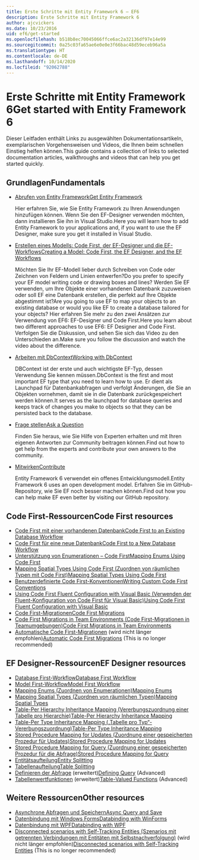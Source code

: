 ```yaml
---
title: Erste Schritte mit Entity Framework 6 – EF6
description: Erste Schritte mit Entity Framework 6
author: ajcvickers
ms.date: 10/23/2016
uid: ef6/get-started
ms.openlocfilehash: b518b8ec70045066ffce6ac2a32136df97e14e99
ms.sourcegitcommit: 0a25c03fa65ae6e0e0e3f66bac48d59eceb96a5a
ms.translationtype: HT
ms.contentlocale: de-DE
ms.lasthandoff: 10/14/2020
ms.locfileid: "92062788"
---
```

# <a name="get-started-with-entity-framework-6"></a><span data-ttu-id="38046-103">Erste Schritte mit Entity Framework 6</span><span class="sxs-lookup"><span data-stu-id="38046-103">Get started with Entity Framework 6</span></span>

<span data-ttu-id="38046-104">Dieser Leitfaden enthält Links zu ausgewählten Dokumentationsartikeln, exemplarischen Vorgehensweisen und Videos, die Ihnen beim schnellen Einstieg helfen können.</span><span class="sxs-lookup"><span data-stu-id="38046-104">This guide contains a collection of links to selected documentation articles, walkthroughs and videos that can help you get started quickly.</span></span>

## <a name="fundamentals"></a><span data-ttu-id="38046-105">Grundlagen</span><span class="sxs-lookup"><span data-stu-id="38046-105">Fundamentals</span></span>

* [<span data-ttu-id="38046-106">Abrufen von Entity Framework</span><span class="sxs-lookup"><span data-stu-id="38046-106">Get Entity Framework</span></span>](xref:ef6/fundamentals/install)

  <span data-ttu-id="38046-107">Hier erfahren Sie, wie Sie Entity Framework zu Ihren Anwendungen hinzufügen können. Wenn Sie den EF-Designer verwenden möchten, dann installieren Sie ihn in Visual Studio.</span><span class="sxs-lookup"><span data-stu-id="38046-107">Here you will learn how to add Entity Framework to your applications and, if you want to use the EF Designer, make sure you get it installed in Visual Studio.</span></span>

* [<span data-ttu-id="38046-108">Erstellen eines Modells: Code First, der EF-Designer und die EF-Workflows</span><span class="sxs-lookup"><span data-stu-id="38046-108">Creating a Model: Code First, the EF Designer, and the EF Workflows</span></span>](xref:ef6/modeling/index)

  <span data-ttu-id="38046-109">Möchten Sie Ihr EF-Modell lieber durch Schreiben von Code oder Zeichnen von Feldern und Linien entwerfen?</span><span class="sxs-lookup"><span data-stu-id="38046-109">Do you prefer to specify your EF model writing code or drawing boxes and lines?</span></span>
<span data-ttu-id="38046-110">Werden Sie EF verwenden, um Ihre Objekte einer vorhandenen Datenbank zuzuweisen oder soll EF eine Datenbank erstellen, die perfekt auf Ihre Objekte abgestimmt ist?</span><span class="sxs-lookup"><span data-stu-id="38046-110">Are you going to use EF to map your objects to an existing database or would you like EF to create a database tailored for your objects?</span></span>
<span data-ttu-id="38046-111">Hier erfahren Sie mehr zu den zwei Ansätzen zur Verwendung von EF6: EF-Designer und Code First.</span><span class="sxs-lookup"><span data-stu-id="38046-111">Here you learn about two different approaches to use EF6: EF Designer and Code First.</span></span>
<span data-ttu-id="38046-112">Verfolgen Sie die Diskussion, und sehen Sie sich das Video zu den Unterschieden an.</span><span class="sxs-lookup"><span data-stu-id="38046-112">Make sure you follow the discussion and watch the video about the difference.</span></span>

* [<span data-ttu-id="38046-113">Arbeiten mit DbContext</span><span class="sxs-lookup"><span data-stu-id="38046-113">Working with DbContext</span></span>](xref:ef6/fundamentals/working-with-dbcontext)

  <span data-ttu-id="38046-114">DBContext ist der erste und auch wichtigste EF-Typ, dessen Verwendung Sie kennen müssen.</span><span class="sxs-lookup"><span data-stu-id="38046-114">DbContext is the first and most important EF type that you need to learn how to use.</span></span> <span data-ttu-id="38046-115">Er dient als Launchpad für Datenbankabfragen und verfolgt Änderungen, die Sie an Objekten vornehmen, damit sie in die Datenbank zurückgespeichert werden können.</span><span class="sxs-lookup"><span data-stu-id="38046-115">It serves as the launchpad for database queries and keeps track of changes you make to objects so that they can be persisted back to the database.</span></span>

* [<span data-ttu-id="38046-116">Frage stellen</span><span class="sxs-lookup"><span data-stu-id="38046-116">Ask a Question</span></span>](xref:ef6/resources/get-help)

  <span data-ttu-id="38046-117">Finden Sie heraus, wie Sie Hilfe von Experten erhalten und mit Ihren eigenen Antworten zur Community beitragen können.</span><span class="sxs-lookup"><span data-stu-id="38046-117">Find out how to get help from the experts and contribute your own answers to the community.</span></span>

* [<span data-ttu-id="38046-118">Mitwirken</span><span class="sxs-lookup"><span data-stu-id="38046-118">Contribute</span></span>](https://github.com/aspnet/EntityFramework6/)

  <span data-ttu-id="38046-119">Entity Framework 6 verwendet ein offenes Entwicklungsmodell.</span><span class="sxs-lookup"><span data-stu-id="38046-119">Entity Framework 6 uses an open development model.</span></span> <span data-ttu-id="38046-120">Erfahren Sie im GitHub-Repository, wie Sie EF noch besser machen können.</span><span class="sxs-lookup"><span data-stu-id="38046-120">Find out how you can help make EF even better by visiting our GitHub repository.</span></span>

## <a name="code-first-resources"></a><span data-ttu-id="38046-121">Code First-Ressourcen</span><span class="sxs-lookup"><span data-stu-id="38046-121">Code First resources</span></span>

  - [<span data-ttu-id="38046-122">Code First mit einer vorhandenen Datenbank</span><span class="sxs-lookup"><span data-stu-id="38046-122">Code First to an Existing Database Workflow</span></span>](xref:ef6/modeling/code-first/workflows/existing-database)
  - [<span data-ttu-id="38046-123">Code First für eine neue Datenbank</span><span class="sxs-lookup"><span data-stu-id="38046-123">Code First to a New Database Workflow</span></span>](xref:ef6/modeling/code-first/workflows/new-database)
  - [<span data-ttu-id="38046-124">Unterstützung von Enumerationen – Code First</span><span class="sxs-lookup"><span data-stu-id="38046-124">Mapping Enums Using Code First</span></span>](xref:ef6/modeling/code-first/data-types/enums)
  - [<span data-ttu-id="38046-125">Mapping Spatial Types Using Code First (Zuordnen von räumlichen Typen mit Code First)</span><span class="sxs-lookup"><span data-stu-id="38046-125">Mapping Spatial Types Using Code First</span></span>](xref:ef6/modeling/code-first/data-types/spatial)
  - [<span data-ttu-id="38046-126">Benutzerdefinierte Code First-Konventionen</span><span class="sxs-lookup"><span data-stu-id="38046-126">Writing Custom Code First Conventions</span></span>](xref:ef6/modeling/code-first/conventions/custom)
  - [<span data-ttu-id="38046-127">Using Code First Fluent Configuration with Visual Basic (Verwenden der Fluent-Konfiguration von Code First für Visual Basic)</span><span class="sxs-lookup"><span data-stu-id="38046-127">Using Code First Fluent Configuration with Visual Basic</span></span>](xref:ef6/modeling/code-first/fluent/vb)
  - [<span data-ttu-id="38046-128">Code First-Migrationen</span><span class="sxs-lookup"><span data-stu-id="38046-128">Code First Migrations</span></span>](xref:ef6/modeling/code-first/migrations/index)
  - [<span data-ttu-id="38046-129">Code First Migrations in Team Environments (Code First-Migrationen in Teamumgebungen)</span><span class="sxs-lookup"><span data-stu-id="38046-129">Code First Migrations in Team Environments</span></span>](xref:ef6/modeling/code-first/migrations/teams)
  - <span data-ttu-id="38046-130">[Automatische Code First-Migrationen](xref:ef6/modeling/code-first/migrations/automatic) (wird nicht länger empfohlen)</span><span class="sxs-lookup"><span data-stu-id="38046-130">[Automatic Code First Migrations](xref:ef6/modeling/code-first/migrations/automatic) (This is no longer recommended)</span></span>

## <a name="ef-designer-resources"></a><span data-ttu-id="38046-131">EF Designer-Ressourcen</span><span class="sxs-lookup"><span data-stu-id="38046-131">EF Designer resources</span></span>
  - [<span data-ttu-id="38046-132">Database First-Workflow</span><span class="sxs-lookup"><span data-stu-id="38046-132">Database First Workflow</span></span>](xref:ef6/modeling/designer/workflows/database-first)
  - [<span data-ttu-id="38046-133">Model First-Workflow</span><span class="sxs-lookup"><span data-stu-id="38046-133">Model First Workflow</span></span>](xref:ef6/modeling/designer/workflows/model-first)
  - [<span data-ttu-id="38046-134">Mapping Enums (Zuordnen von Enumerationen)</span><span class="sxs-lookup"><span data-stu-id="38046-134">Mapping Enums</span></span>](xref:ef6/modeling/designer/data-types/enums)
  - [<span data-ttu-id="38046-135">Mapping Spatial Types (Zuordnen von räumlichen Typen)</span><span class="sxs-lookup"><span data-stu-id="38046-135">Mapping Spatial Types</span></span>](xref:ef6/modeling/designer/data-types/spatial)
  - [<span data-ttu-id="38046-136">Table-Per Hierarchy Inheritance Mapping (Vererbungszuordnung einer Tabelle pro Hierarchie)</span><span class="sxs-lookup"><span data-stu-id="38046-136">Table-Per Hierarchy Inheritance Mapping</span></span>](xref:ef6/modeling/designer/inheritance/tph)
  - [<span data-ttu-id="38046-137">Table-Per Type Inheritance Mapping („Tabelle pro Typ“-Vererbungszuordnung)</span><span class="sxs-lookup"><span data-stu-id="38046-137">Table-Per Type Inheritance Mapping</span></span>](xref:ef6/modeling/designer/inheritance/tpt)
  - [<span data-ttu-id="38046-138">Stored Procedure Mapping for Updates (Zuordnung einer gespeicherten Prozedur für Updates)</span><span class="sxs-lookup"><span data-stu-id="38046-138">Stored Procedure Mapping for Updates</span></span>](xref:ef6/modeling/designer/stored-procedures/cud)
  - [<span data-ttu-id="38046-139">Stored Procedure Mapping for Query (Zuordnung einer gespeicherten Prozedur für die Abfrage)</span><span class="sxs-lookup"><span data-stu-id="38046-139">Stored Procedure Mapping for Query</span></span>](xref:ef6/modeling/designer/stored-procedures/query)
  - [<span data-ttu-id="38046-140">Entitätsaufteilung</span><span class="sxs-lookup"><span data-stu-id="38046-140">Entity Splitting</span></span>](xref:ef6/modeling/designer/entity-splitting)
  - [<span data-ttu-id="38046-141">Tabellenaufteilung</span><span class="sxs-lookup"><span data-stu-id="38046-141">Table Splitting</span></span>](xref:ef6/modeling/designer/table-splitting)
  - <span data-ttu-id="38046-142">[Definieren der Abfrage](xref:ef6/modeling/designer/advanced/defining-query) (erweitert)</span><span class="sxs-lookup"><span data-stu-id="38046-142">[Defining Query](xref:ef6/modeling/designer/advanced/defining-query) (Advanced)</span></span>
  - <span data-ttu-id="38046-143">[Tabellenwertfunktionen](xref:ef6/modeling/designer/advanced/tvfs) (erweitert)</span><span class="sxs-lookup"><span data-stu-id="38046-143">[Table-Valued Functions](xref:ef6/modeling/designer/advanced/tvfs) (Advanced)</span></span>

## <a name="other-resources"></a><span data-ttu-id="38046-144">Weitere Ressourcen</span><span class="sxs-lookup"><span data-stu-id="38046-144">Other resources</span></span>
  - [<span data-ttu-id="38046-145">Asynchrone Abfragen und Speichern</span><span class="sxs-lookup"><span data-stu-id="38046-145">Async Query and Save</span></span>](xref:ef6/fundamentals/async)
  - [<span data-ttu-id="38046-146">Datenbindung mit Windows Forms</span><span class="sxs-lookup"><span data-stu-id="38046-146">Databinding with WinForms</span></span>](xref:ef6/fundamentals/databinding/winforms)
  - [<span data-ttu-id="38046-147">Datenbindung mit WPF</span><span class="sxs-lookup"><span data-stu-id="38046-147">Databinding with WPF</span></span>](xref:ef6/fundamentals/databinding/wpf)
  - <span data-ttu-id="38046-148">[Disconnected scenarios with Self-Tracking Entities (Szenarios mit getrennten Verbindungen mit Entitäten mit Selbstnachverfolgung)](xref:ef6/fundamentals/disconnected-entities/self-tracking-entities/walkthrough) (wird nicht länger empfohlen)</span><span class="sxs-lookup"><span data-stu-id="38046-148">[Disconnected scenarios with Self-Tracking Entities](xref:ef6/fundamentals/disconnected-entities/self-tracking-entities/walkthrough) (This is no longer recommended)</span></span>
